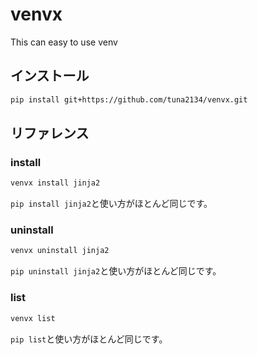 # venvx
This can easy to use venv

## インストール

```sh
pip install git+https://github.com/tuna2134/venvx.git
```

## リファレンス

### install

```sh
venvx install jinja2
```

`pip install jinja2`と使い方がほとんど同じです。

### uninstall

```sh
venvx uninstall jinja2
```

`pip uninstall jinja2`と使い方がほとんど同じです。

### list

```sh
venvx list
```

`pip list`と使い方がほとんど同じです。
